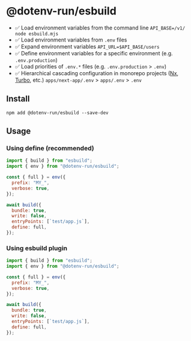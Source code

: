 # @dotenv-run/esbuild

- ✅ Load environment variables from the command line `API_BASE=/v1/ node esbuild.mjs`
- ✅ Load environment variables from `.env` files
- ✅ Expand environment variables `API_URL=$API_BASE/users`
- ✅ Define environment variables for a specific environment (e.g. `.env.production`)
- ✅ Load priorities of `.env.*` files (e.g. `.env.production` > `.env`)
- ✅ Hierarchical cascading configuration in monorepo projects ([Nx](https://nx.dev), [Turbo](https://turbo.build/), etc.)
  `apps/next-app/.env` > `apps/.env` > `.env`

## Install

```console
npm add @dotenv-run/esbuild --save-dev
```

## Usage

### Using define (recommended)

```js
import { build } from "esbuild";
import { env } from "@dotenv-run/esbuild";

const { full } = env({
  prefix: "MY_",
  verbose: true,
});

await build({
  bundle: true,
  write: false,
  entryPoints: [`test/app.js`],
  define: full,
});
```

### Using esbuild plugin

```js
import { build } from "esbuild";
import { env } from "@dotenv-run/esbuild";

const { full } = env({
  prefix: "MY_",
  verbose: true,
});

await build({
  bundle: true,
  write: false,
  entryPoints: [`test/app.js`],
  define: full,
});
```
